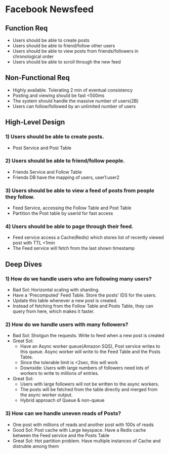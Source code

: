 # Facebook Newsfeed

## Function Req
- Users should be able to create posts
- Users should be able to friend/follow other users
- Users should be able to view posts from friends/followers in chronological order
- Users should be able to scroll through the new feed

## Non-Functional Req
- Highly available. Tolerating 2 min of eventual consistency
- Posting and viewing should be fast <500ms
- The system should handle the massive number of users(2B)
- Users can follow/followed by an unlimited number of users

## High-Level Design
### 1) Users should be able to create posts.
- Post Service and Post Table

### 2) Users should be able to friend/follow people.
- Friends Service and Follow Table
- Friends DB have the mapping of users, user1:user2

### 3) Users should be able to view a feed of posts from people they follow.
- Feed Service, accessing the Follow Table and Post Table
- Partition the Post table by userid for fast access
  
### 4) Users should be able to page through their feed.
- Feed service access a Cache(Redis) which stores list of recently viewed post with TTL <1min
- The Feed service will fetch from the last shown timestamp

## Deep Dives
### 1) How do we handle users who are following many users?
- Bad Sol: Horizontal scaling with sharding.
- Have a 'Precomputed' Feed Table. Store the posts' IDS for the users.
- Update this table whenever a new post is created.
- Instead of fetching from the Follow Table and Posts Table, they can query from here, which makes it faster.

### 2) How do we handle users with many followers?
- Bad Sol: Shotgun the requests. Write to feed when a new post is created
- Great Sol:
  - Have an Async worker queue(Amazon SQS), Post service writes to this queue. Async worker will write to the Feed Table and the Posts Table.
  - Since the tolerable limit is <2sec, this will work
  - Downside: Users with large numbers of followers need lots of workers to write to millions of entries.
- Great Sol:
  - Users with large followers will not be written to the async workers.
  - The posts will be fetched from the table directly and merged from the async worker output.
  - Hybrid approach of Queue & non-queue
  
### 3) How can we handle uneven reads of Posts?
- One post with millions of reads and another post with 100s of reads
- Good Sol: Post cache with Large keyspace. Have a Redis cache between the Feed service and the Posts Table
- Great Sol: Hot partition problem. Have multiple instances of Cache and distrubte among them

